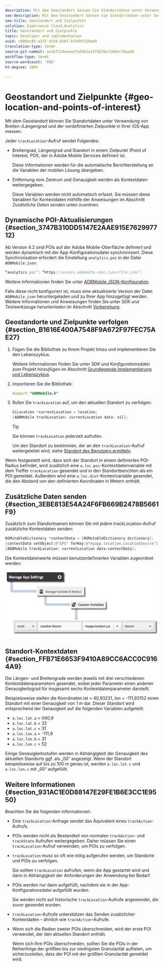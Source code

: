```yaml
---
description: Mit dem Geostandort können Sie Standortdaten unter Verwendung von Breiten-/Längengrad und der vordefinierten Zielpunkte in Ihrer iOS-App messen.
seo-description: Mit dem Geostandort können Sie Standortdaten unter Verwendung von Breiten-/Längengrad und der vordefinierten Zielpunkte in Ihrer iOS-App messen.
seo-title: Geostandort und Zielpunkte
solution: Experience Cloud,Analytics
title: Geostandort und Zielpunkte
topic: Developer and implementation
uuid: c800ec85-a33f-425d-b28f-bfe8bf229ae8
translation-type: tm+mt
source-git-commit: ae16f224eeaeefa29b2e1479270a72694c79aaa0
workflow-type: tm+mt
source-wordcount: '591'
ht-degree: 100%

---
```



# Geostandort und Zielpunkte {#geo-location-and-points-of-interest}

Mit dem Geostandort können Sie Standortdaten unter Verwendung von Breiten-/Längengrad und der vordefinierten Zielpunkte in Ihrer iOS-App messen.

Jeder `trackLocation`-Aufruf sendet Folgendes:

* Breitengrad, Längengrad und Standort in einem Zielpunkt (Point of Interest, POI), der in Adobe Mobile Services definiert ist.

   Diese Informationen werden für die automatische Berichterstellung an die Variablen der mobilen Lösung übergeben.

* Entfernung vom Zentrum und Genauigkeit werden als Kontextdaten weitergegeben.

   Diese Variablen werden nicht automatisch erfasst. Sie müssen diese Variablen für Kontextdaten mithilfe der Anweisungen im Abschnitt *Zusätzliche Daten senden* unten zuordnen.

## Dynamische POI-Aktualisierungen {#section_3747B310DD5147E2AAE915E762997712}

Ab Version 4.2 sind POIs auf der Adobe Mobile-Oberfläche definiert und werden dynamisch mit der App-Konfigurationsdatei synchronisiert. Diese Synchronisation erfordert die Einstellung `analytics.poi` in der Datei `ADBMobile.json`:

```js
“analytics.poi”: “https://assets.adobedtm.com/…/yourfile.json”,
```

Weitere Informationen finden Sie unter [ADBMobile JSON-Konfiguration](/help/ios/configuration/json-config/json-config.md).

Falls diese nicht konfiguriert ist, muss eine aktualisierte Version der Datei `ADBMobile.json` heruntergeladen und zu Ihrer App hinzugefügt werden. Weitere Informationen und Anweisungen finden Sie unter *SDK und Testwerkzeuge herunterladen* im Abschnitt [Vorbereitung](/help/ios/getting-started/requirements.md).

## Geostandorte und Zielpunkte verfolgen {#section_B1616E400A7548F9A672F97FEC75AE27}

1. Fügen Sie die Bibliothek zu Ihrem Projekt hinzu und implementieren Sie den Lebenszyklus.

   Weitere Informationen finden Sie unter *SDK und Konfigurationsdatei zum Projekt hinzufügen* im Abschnitt [Grundlegende Implementierung und Lebenszyklus](/help/ios/getting-started/dev-qs.md).
1. Importieren Sie die Bibliothek:

   ```objective-c
   #import "ADBMobile.h"
   ```

1. Rufen Sie `trackLocation` auf, um den aktuellen Standort zu verfolgen:

   ```objective-c
   CLLocation *currentLocation = location; 
   [ADBMobile trackLocation: currentLocation data: nil]; 
   ```

   >[!TIP]
   >
   >Sie können `trackLocation` jederzeit aufrufen.

   Um den Standort zu bestimmen, der an den `trackLocation`-Aufruf weitergeleitet wird, siehe [Standort des Benutzers ermitteln](https://developer.apple.com/Library/ios/documentation/UserExperience/Conceptual/LocationAwarenessPG/CoreLocation/CoreLocation.html).

Wenn festgestellt wird, dass sich der Standort in einem definierten POI-Radius befindet, wird zusätzlich eine `a.loc.poi`-Kontextdatenvariable mit dem Treffer `trackLocation` gesendet und in den Standortberichten als ein POI gemeldet. Außerdem wird eine `a.loc.dist`-Kontextvariable gesendet, die den Abstand von den definierten Koordinaten in Metern enthält.

## Zusätzliche Daten senden {#section_3EBE813E54A24F6FB669B2478B5661F9}

Zusätzlich zum Standortnamen können Sie mit jedem trackLocation-Aufruf zusätzliche Kontextdaten senden:

```objective-c
NSMutableDictionary *contextData = [NSMutableDictionary dictionary]; 
[contextData setObject:@"GPS" forKey:@"myapp.location.LocationSource"]; 
[ADBMobile trackLocation: currentLocation data:contextData];
```

Die Kontextdatenwerte müssen benutzerdefinierten Variablen zugeordnet werden:

![](assets/map-location-context-data.png)

## Standort-Kontextdaten {#section_FFB71E6653F9410A89CC6ACC0C9164A9}

Die Längen- und Breitengrade werden jeweils mit drei verschiedenen Kontextdatenparametern gesendet, wobei jeder Parameter einen anderen Genauigkeitsgrad für insgesamt sechs Kontextdatenparameter darstellt.

Beispielsweise stellen die Koordinaten lat = 40,93231, lon = -111,93152 einen Standort mit einer Genauigkeit von 1 m dar. Dieser Standort wird entsprechend der Genauigkeit auf die folgenden Variablen aufgeteilt:

* `a.loc.lat.a` = 040,9
* `a.loc.lat.b` = 32
* `a.loc.lat.c` = 31
* `a.loc.lon.a` = -111,9
* `a.loc.lon.b` = 31
* `a.loc.lon.c` = 52

Einige Genauigkeitsstufen werden in Abhängigkeit der Genauigkeit des aktuellen Standorts ggf. als „00“ angezeigt. Wenn der Standort beispielsweise auf bis zu 100 m genau ist, werden `a.loc.lat.c` und `a.loc.lon.c` mit „00“ aufgefüllt.

## Weitere Informationen {#section_931AC1E0D88147E29FE1B6E3CC1E9550}

Beachten Sie die folgenden Informationen:

* Eine `trackLocation`-Anfrage sendet das Äquivalent eines `trackAction`-Aufrufs.

* POIs werden nicht als Bestandteil von normalen `trackAction`- und `trackState` Aufrufen weitergegeben. Daher müssen Sie einen `trackLocation`-Aufruf verwenden, um POIs zu verfolgen.

* `trackLocation` muss so oft wie nötig aufgerufen werden, um Standorte und POIs zu verfolgen.

   Sie sollten `trackLocation` aufrufen, wenn die App gestartet wird und dann in Abhängigkeit der Anforderungen der Anwendung bei Bedarf.

* POIs werden nur dann aufgefüllt, nachdem sie in der App-Konfigurationsdatei aufgefüllt wurden.

   Sie werden nicht auf historische `trackLocation`-Aufrufe angewendet, die zuvor gesendet wurden.
* `trackLocation`-Aufrufe unterstützen das Senden zusätzlicher Kontextdaten – ähnlich wie `trackAction`-Aufrufe.

* Wenn sich die Radien zweier POIs überschneiden, wird der erste POI verwendet, der den aktuellen Standort enthält.

   Wenn sich Ihre POIs überschneiden, sollten Sie die POIs in der Reihenfolge der größten bis zur niedrigsten Granularität auflisten, um sicherzustellen, dass der POI mit der größten Granularität gemeldet wird.

